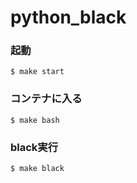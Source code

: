 # python_black

### 起動

```
$ make start
```

### コンテナに入る

```
$ make bash
```

### black実行

```
$ make black
```